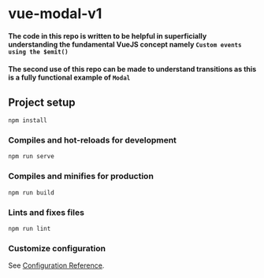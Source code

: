 # vue-modal-v1

#### The code in this repo is written to be helpful in superficially understanding the fundamental VueJS concept namely `Custom events using the $emit()` 
#### The second use of this repo can be made to understand transitions as this is a fully functional example of `Modal`

## Project setup
```
npm install
```

### Compiles and hot-reloads for development
```
npm run serve
```

### Compiles and minifies for production
```
npm run build
```

### Lints and fixes files
```
npm run lint
```

### Customize configuration
See [Configuration Reference](https://cli.vuejs.org/config/).
